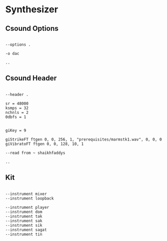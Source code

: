 # Synthesizer

## Csound Options

```scenario oscilla

--options .

-o dac

..

```

## Csound Header

```scenario oscilla

--header .

sr = 48000
ksmps = 32
nchnls = 2
0dbfs = 1


giKey = 9

giStrikeFT ftgen 0, 0, 256, 1, "prerequisites/marmstk1.wav", 0, 0, 0
giVibratoFT ftgen 0, 0, 128, 10, 1

--read from ~ shaikhfaddys

..

```

## Kit

```scenario oscilla

--instrument mixer
--instrument loopback

--instrument player
--instrument dom
--instrument tak
--instrument sak
--instrument sik
--instrument sagat
--instrument tin

```
